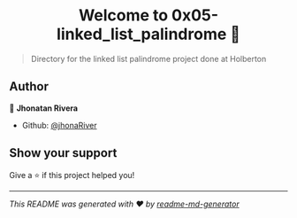 <h1 align="center">Welcome to 0x05-linked_list_palindrome 👋</h1>
<p>
</p>

> Directory for the linked list palindrome project done at Holberton

## Author

👤 **Jhonatan Rivera**

* Github: [@jhonaRiver](https://github.com/jhonaRiver)

## Show your support

Give a ⭐️ if this project helped you!

***
_This README was generated with ❤️ by [readme-md-generator](https://github.com/kefranabg/readme-md-generator)_